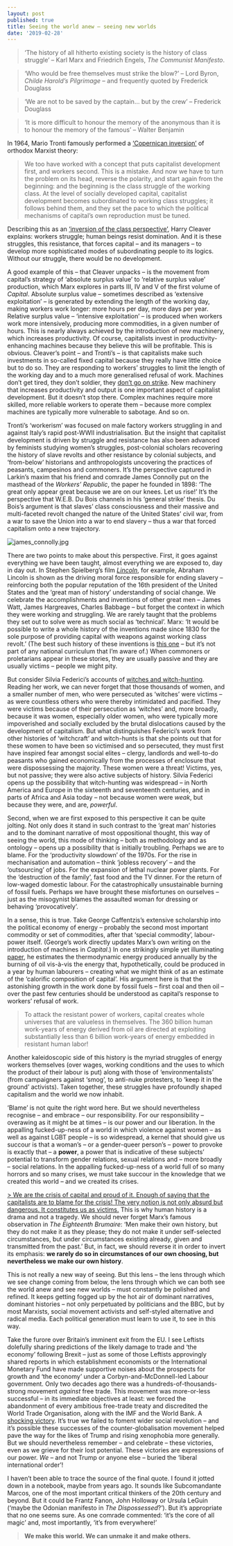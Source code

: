 ```yaml
---
layout: post
published: true
title: Seeing the world anew – seeing new worlds
date: '2019-02-28'
---
```

> ‘The history of all hitherto existing society is the history of class struggle’ – Karl Marx and Friedrich Engels, _The Communist Manifesto_.

> ‘Who would be free themselves must strike the blow?’ – Lord Byron, _Childe Harold’s Pilgrimage_ – and frequently quoted by Frederick Douglass

> ‘We are not to be saved by the captain… but by the crew’ – Frederick Douglass

> ‘It is more difficult to honour the memory of the anonymous than it is to honour the memory of the famous’ – Walter Benjamin

In 1964, Mario Tronti famously performed a [‘Copernican inversion’](https://www.marxists.org/reference/subject/philosophy/works/it/tronti.htm) of orthodox Marxist theory:

> We too have worked with a concept that puts capitalist development first, and workers second. This is a mistake. And now we have to turn the problem on its head, reverse the polarity, and start again from the beginning: and the beginning is the class struggle of the working class. At the level of socially developed capital, capitalist development becomes subordinated to working class struggles; it follows behind them, and they set the pace to which the political mechanisms of capital’s own reproduction must be tuned.

Describing this as an [‘inversion of the class perspective’](https://libcom.org/files/Inversion_0.pdf), Harry Cleaver explains: workers struggle; human beings resist domination. And it is these struggles, this resistance, that forces capital – and its managers – to develop more sophisticated modes of subordinating people to its logics. Without our struggle, there would be no development.

A good example of this – that Cleaver unpacks – is the movement from capital’s strategy of ‘absolute surplus value’ to ‘relative surplus value’ production, which Marx explores in parts III, IV and V of the first volume of _Capital_. Absolute surplus value – sometimes described as ‘extensive exploitation’ – is generated by extending the length of the working day, making workers work longer: more hours per day, more days per year. Relative surplus value – ‘intensive exploitation’ – is produced when workers work more intensively, producing more commodities, in a given number of hours. This is nearly always achieved by the introduction of new machinery, which increases productivity. Of course, capitalists invest in productivity-enhancing machines because they believe this will be profitable. This is obvious. Cleaver’s point – and Tronti’s – is that capitalists make such investments in so-called fixed capital because they really have little choice but to do so. They are responding to workers’ struggles to limit the length of the working day and to a much more generalised refusal of work. Machines don’t get tired, they don’t soldier, they [don’t go on strike](https://www.adamsmith.org/blog/planning-transport/robots-don-t-go-on-strike). New machinery that increases productivity and output is one important aspect of capitalist development. But it doesn’t stop there. Complex machines require more skilled, more reliable workers to operate them – because more complex machines are typically more vulnerable to sabotage. And so on.

Tronti’s ‘workerism’ was focused on male factory workers struggling in and against Italy’s rapid post-WWII industrialisation. But the insight that capitalist development is driven by struggle and resistance has also been advanced by feminists studying women’s struggles, post-colonial scholars recovering the history of slave revolts and other resistance by colonial subjects, and ‘from-below’ historians and anthropologists uncovering the practices of peasants, campesinos and commoners. It’s the perspective captured in Larkin’s maxim that his friend and comrade James Connolly put on the masthead of the _Workers’ Republic_, the paper he founded in 1898: ‘The great only appear great because we are on our knees. Let us rise!’ It’s the perspective that W.E.B. Du Bois channels in his ‘general strike’ thesis. Du Bois’s argument is that slaves’ class consciousness and their massive and multi-faceted revolt changed the nature of the United States’ civil war, from a war to save the Union into a war to end slavery – thus a war that forced capitalism onto a new trajectory.

![james_connolly.jpg]({{site.baseurl}}/img/james_connolly.jpg)

There are two points to make about this perspective. First, it goes against everything we have been taught, almost everything we are exposed to, day in day out. In Stephen Spielberg’s film [_Lincoln_](https://www.thenation.com/article/trouble-steven-spielbergs-lincoln/), for example, Abraham Lincoln is shown as the driving moral force responsible for ending slavery – reinforcing both the popular reputation of the 16th president of the United States and the ‘great man of history’ understanding of social change. We celebrate the accomplishments and inventions of other great men – James Watt, James Hargreaves, Charles Babbage – but forget the context in which they were working and struggling. We are rarely taught that the problems they set out to solve were as much social as ‘technical’. Marx: ‘It would be possible to write a whole history of the inventions made since 1830 for the sole purpose of providing capital with weapons against working class revolt.’ (The best such history of these inventions is [this one](https://libcom.org/library/cyber-marx-nick-dyer-witheford) – but it’s not part of any national curriculum that I’m aware of.) When commoners or proletarians appear in these stories, they are usually passive and they are usually victims – people we might pity.

But consider Silvia Federici’s accounts of [witches and witch-hunting](https://libcom.org/files/Caliban%20and%20the%20Witch.pdf). Reading her work, we can never forget that those thousands of women, and a smaller number of men, who were persecuted as ‘witches’ were victims – as were countless others who were thereby intimidated and pacified. They were victims because of their persecution as ‘witches’ and, more broadly, because it was women, especially older women, who were typically more impoverished and socially excluded by the brutal dislocations caused by the development of capitalism. But what distinguishes Federici’s work from other histories of ‘witchcraft’ and witch-hunts is that she points out that for these women to have been so victimised and so persecuted, they must first have inspired fear amongst social elites – clergy, landlords and well-to-do peasants who gained economically from the processes of enclosure that were dispossessing the majority. These women were a threat! Victims, yes, but not passive; they were also active subjects of history. Silvia Federici opens up the possibility that witch-hunting was widespread – in North America and Europe in the sixteenth and seventeenth centuries, and in parts of Africa and Asia today – not because women were _weak_, but because they were, and are, _powerful_.

Second, when we are first exposed to this perspective it can be quite jolting. Not only does it stand in such contrast to the ‘great man’ histories and to the dominant narrative of most oppositional thought, this way of seeing the world, this mode of thinking – both as methodology and as ontology – opens up a possibility that is initially troubling. Perhaps we are to blame. For the ‘productivity slowdown’ of the 1970s. For the rise in mechanisation and automation – think ‘jobless recovery’ – and the ‘outsourcing’ of jobs. For the expansion of lethal nuclear power plants. For the ‘destruction of the family’, fast food and the TV dinner. For the return of low-waged domestic labour. For the catastrophically unsustainable burning of fossil fuels. Perhaps we have brought these misfortunes on ourselves – just as the misogynist blames the assaulted woman for dressing or behaving ‘provocatively’.

In a sense, this is true. Take George Caffentzis’s extensive scholarship into the political economy of energy – probably the second most important commodity or set of commodities, after that ‘special commodity’, labour-power itself. (George’s work directly updates Marx’s own writing on the introduction of machines in _Capital_.) In one strikingly simple yet illuminating [paper](http://www.commoner.org.uk/wp-content/uploads/2008/06/caffentzis_peakoil.pdf), he estimates the thermodynamic energy produced annually by the burning of oil vis-à-vis the energy that, hypothetically, could be produced in a year by human labourers – creating what we might think of as an estimate of the ‘calorific composition of capital’. His argument here is that the astonishing growth in the work done by fossil fuels – first coal and then oil – over the past few centuries should be understood as capital’s response to workers’ refusal of work.

> To attack the resistant power of workers, capital creates whole universes that are valueless in themselves. The 360 billion human work-years of energy derived from oil are directed at exploiting substantially less than 6 billion work-years of energy embedded in resistant human labor!

Another kaleidoscopic side of this history is the myriad struggles of energy workers themselves (over wages, working conditions and the uses to which the product of their labour is put) along with those of ‘environmentalists’ (from campaigners against ‘smog’, to anti-nuke protesters, to ‘keep it in the ground’ activists). Taken together, these struggles have profoundly shaped capitalism and the world we now inhabit.

‘Blame’ is not quite the right word here. But we should nevertheless recognise – and embrace – our responsibility. For our responsibility – overawing as it might be at times – is our power and our liberation. In the appalling fucked-up-ness of a world in which violence against women – as well as against LGBT people – is so widespread, a kernel that should give us succour is that a woman’s – or a gender-queer person’s – power to provoke is exactly that – a **power**, a power that is indicative of these subjects’ potential to transform gender relations, sexual relations and – more broadly – social relations. In the appalling fucked-up-ness of a world full of so many horrors and so many crises, we must take succour in the knowledge that we created this world – and we created its crises.

[> We are the crisis of capital and proud of it. Enough of saying that the capitalists are to blame for the crisis! The very notion is not only absurd but dangerous. It constitutes us as victims.](https://www.redpepper.org.uk/we-are-the-crisis-of-capital/)
This is why human history is a drama and not a tragedy. We should never forget Marx’s famous observation in _The Eighteenth Brumaire_: ‘Men make their own history, but they do not make it as they please; they do not make it under self-selected circumstances, but under circumstances existing already, given and transmitted from the past.’ But, in fact, we should reverse it in order to invert its emphasis: **we rarely do so in circumstances of our own choosing, but nevertheless we make our own history**.

This is not really a new way of seeing. But this lens – the lens through which we see change coming from below, the lens through which we can both see the world anew and see new worlds – must constantly be polished and refined. It keeps getting fogged up by the hot air of dominant narratives, dominant histories – not only perpetuated by politicians and the BBC, but by most Marxists, social movement activists and self-styled alternative and radical media. Each political generation must learn to use it, to see in this way.

Take the furore over Britain’s imminent exit from the EU. I see Leftists dolefully sharing predictions of the likely damage to trade and ‘the economy’ following Brexit – just as some of those Leftists approvingly shared reports in which establishment economists or the International Monetary Fund have made supportive noises about the prospects for growth and ‘the economy’ under a Corbyn-and-McDonnell-led Labour government. Only two decades ago there was a hundreds-of-thousands-strong movement _against_ free trade. This movement was more-or-less successful – in its immediate objectives at least: we forced the abandonment of every ambitious free-trade treaty and discredited the World Trade Organisation, along with the IMF and the World Bank. A [shocking victory](https://www.indymedia.org.uk/en/2007/10/383687.html). It’s true we failed to foment wider social revolution – and it’s possible these successes of the counter-globalisation movement helped pave the way for the likes of Trump and rising xenophobia more generally. But we should nevertheless remember – and celebrate – these victories, even as we grieve for their lost potential. These victories are expressions of our power. _We_ – and not Trump or anyone else – buried the ‘liberal international order’!

I haven’t been able to trace the source of the final quote. I found it jotted down in a notebook, maybe from years ago. It sounds like Subcomandante Marcos, one of the most important critical thinkers of the 20th century and beyond. But it could be Frantz Fanon, John Holloway or Ursula LeGuin (‘maybe the Odonian manifesto in _The Dispossessed_?’). But it’s appropriate that no one seems sure. As one comrade commented: ‘it’s the core of all magic’ and, most importantly, ‘it’s from everywhere!’

> **We make this world. We can unmake it and make others.**
